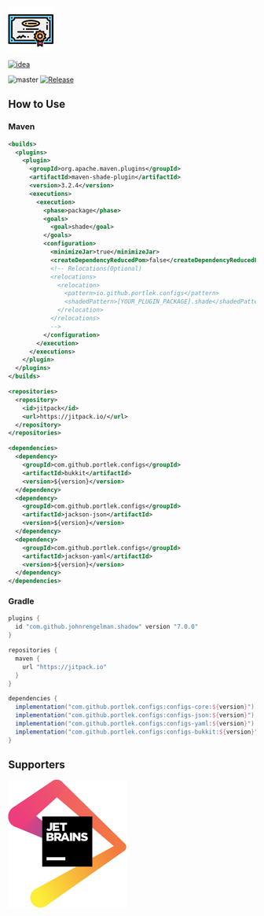 <img src="logo/logo.svg" width="92px"/>

[![idea](https://www.elegantobjects.org/intellij-idea.svg)](https://www.jetbrains.com/idea/)

![master](https://github.com/portlek/configs/workflows/build/badge.svg)
[![Release](https://jitpack.io/v/portlek/configs.svg)](https://jitpack.io/#portlek/configs)

## How to Use

### Maven

```xml
<builds>
  <plugins>
    <plugin>
      <groupId>org.apache.maven.plugins</groupId>
      <artifactId>maven-shade-plugin</artifactId>
      <version>3.2.4</version>
      <executions>
        <execution>
          <phase>package</phase>
          <goals>
            <goal>shade</goal>
          </goals>
          <configuration>
            <minimizeJar>true</minimizeJar>
            <createDependencyReducedPom>false</createDependencyReducedPom>
            <!-- Relocations(Optional)
            <relocations>
              <relocation>
                <pattern>io.github.portlek.configs</pattern>
                <shadedPattern>[YOUR_PLUGIN_PACKAGE].shade</shadedPattern>
              </relocation>
            </relocations>
            -->
          </configuration>
        </execution>
      </executions>
    </plugin>
  </plugins>
</builds>
```

```xml
<repositories>
  <repository>
    <id>jitpack</id>
    <url>https://jitpack.io/</url>
  </repository>
</repositories>
```

```xml
<dependencies>
  <dependency>
    <groupId>com.github.portlek.configs</groupId>
    <artifactId>bukkit</artifactId>
    <version>${version}</version>
  </dependency>
  <dependency>
    <groupId>com.github.portlek.configs</groupId>
    <artifactId>jackson-json</artifactId>
    <version>${version}</version>
  </dependency>
  <dependency>
    <groupId>com.github.portlek.configs</groupId>
    <artifactId>jackson-yaml</artifactId>
    <version>${version}</version>
  </dependency>
</dependencies>
```

### Gradle

```groovy
plugins {
  id "com.github.johnrengelman.shadow" version "7.0.0"
}
```

```groovy
repositories {
  maven {
    url "https://jitpack.io"
  }
}
```

```groovy
dependencies {
  implementation("com.github.portlek.configs:configs-core:${version}")
  implementation("com.github.portlek.configs:configs-json:${version}")
  implementation("com.github.portlek.configs:configs-yaml:${version}")
  implementation("com.github.portlek.configs:configs-bukkit:${version}")
}
```

## Supporters

[![Jetbrains](logo/jetbrains.svg)](https://www.jetbrains.com/?from=configs)
